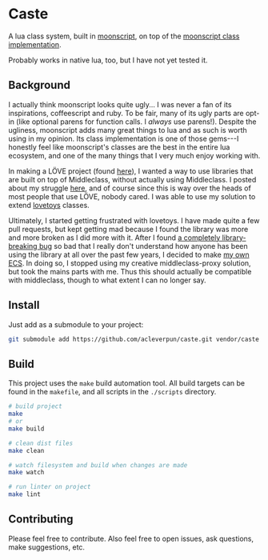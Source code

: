 # Caste

A lua class system, built in [moonscript](http://moonscript.org/), on top of the [moonscript class implementation](http://moonscript.org/reference/#the-language/object-oriented-programming).

Probably works in native lua, too, but I have not yet tested it.

## Background

I actually think moonscript looks quite ugly...
I was never a fan of its inspirations, coffeescript and ruby.
To be fair, many of its ugly parts are opt-in (like optional parens for function calls. I _always_ use parens!).
Despite the ugliness, moonscript adds many great things to lua and as such is worth using in my opinion.
Its class implementation is one of those gems---I honestly feel like moonscript's classes are the best in the entire lua ecosystem, and one of the many things that I very much enjoy working with.

In making a LÖVE project (found [here](https://github.com/acleverpun/oneofthesedays)), I wanted a way to use libraries that are built on top of Middleclass, without actually using Middleclass.
I posted about my struggle [here](https://www.reddit.com/r/moonscript/comments/4xc0sf/interoperability_with_middleclass/), and of course since this is way over the heads of most people that use LÖVE, nobody cared.
I was able to use my solution to extend [lovetoys](https://github.com/lovetoys/lovetoys) classes.

Ultimately, I started getting frustrated with lovetoys.
I have made quite a few pull requests, but kept getting mad because I found the library was more and more broken as I did more with it.
After I found [a completely library-breaking bug](https://github.com/lovetoys/lovetoys/issues/60) so bad that I really don't understand how anyone has been using the library at all over the past few years, I decided to make [my own ECS](https://github.com/acleverpun/secs).
In doing so, I stopped using my creative middleclass-proxy solution, but took the mains parts with me.
Thus this should actually be compatible with middleclass, though to what extent I can no longer say.

## Install

Just add as a submodule to your project:

```bash
git submodule add https://github.com/acleverpun/caste.git vendor/caste
```

## Build

This project uses the `make` build automation tool.
All build targets can be found in the `makefile`, and all scripts in the `./scripts` directory.

```bash
# build project
make
# or
make build

# clean dist files
make clean

# watch filesystem and build when changes are made
make watch

# run linter on project
make lint
```

## Contributing

Please feel free to contribute.
Also feel free to open issues, ask questions, make suggestions, etc.
